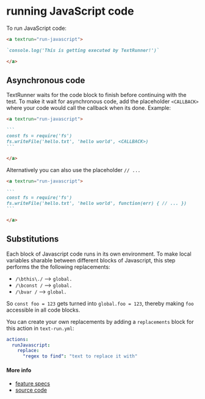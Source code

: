 # running JavaScript code

To run JavaScript code:

<a textrun="run-markdown-in-textrun">

```markdown
<a textrun="run-javascript">

`console.log('This is getting executed by TextRunner!')`

</a>
```

</a>

## Asynchronous code

TextRunner waits for the code block to finish before continuing with the test.
To make it wait for asynchronous code, add the placeholder `<CALLBACK>` where
your code would call the callback when its done. Example:

````markdown
<a textrun="run-javascript">

```
const fs = require('fs')
fs.writeFile('hello.txt', 'hello world', <CALLBACK>)
```

</a>
````

Alternatively you can also use the placeholder `// ...`

````markdown
<a textrun="run-javascript">

```
const fs = require('fs')
fs.writeFile('hello.txt', 'hello world', function(err) { // ... })
```

</a>
````

## Substitutions

Each block of Javascript code runs in its own environment. To make local
variables sharable between different blocks of Javascript, this step performs
the the following replacements:

- `/\bthis\./` --> `global.`
- `/\bconst /` --> `global.`
- `/\bvar /` --> `global.`

So `const foo = 123` gets turned into `global.foo = 123`, thereby making `foo`
accessible in all code blocks.

You can create your own replacements by adding a `replacements` block for this
action in `text-run.yml`:

```yml
actions:
  runJavascript:
    replace:
      "regex to find": "text to replace it with"
```

#### More info

- [feature specs](../../features/actions/built-in/run-javascript/run-javascript.feature)
- [source code](../../src/actions/built-in/run-javascript.ts)
